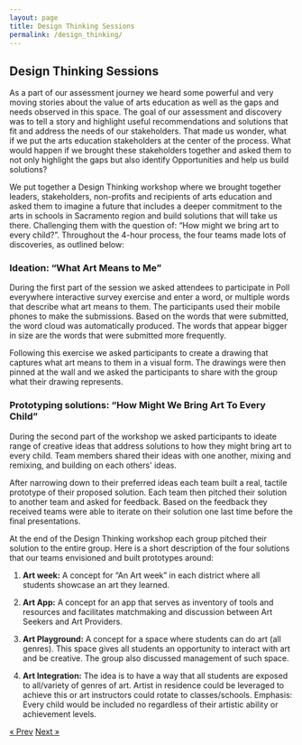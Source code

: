 ```yaml
---
layout: page
title: Design Thinking Sessions
permalink: /design_thinking/
---
```


## Design Thinking Sessions

As a part of our assessment journey we heard some powerful and very moving stories about the
value of arts education as well as the gaps and needs observed in this space. The goal of our
assessment and discovery was to tell a story and highlight useful recommendations and solutions
that fit and address the needs of our stakeholders. That made us wonder, what if we put the arts
education stakeholders at the center of the process. What would happen if we brought these
stakeholders together and asked them to not only highlight the gaps but also identify
Opportunities and help us build solutions?

We put together a Design Thinking workshop where we brought together leaders, stakeholders,
non-profits and recipients of arts education and asked them to imagine a future that includes a
deeper commitment to the arts in schools in Sacramento region and build solutions that will take
us there. Challenging them with the question of: “How might we bring art to every child?”.
Throughout the 4-hour process, the four teams made lots of discoveries, as outlined below: 

<h3>Ideation: “What Art Means to Me”</h3>
During the first part of the session we asked attendees to participate in Poll everywhere
interactive survey exercise and enter a word, or multiple words that describe what art means to
them. The participants used their mobile phones to make the submissions. Based on the words
that were submitted, the word cloud was automatically produced. The words that appear bigger
in size are the words that were submitted more frequently. 

Following this exercise we asked participants to create a drawing that captures what art means to
them in a visual form. The drawings were then pinned at the wall and we asked the participants
to share with the group what their drawing represents.

<h3>Prototyping solutions: “How Might We Bring Art To Every Child”</h3>
During the second part of the workshop we asked participants to ideate range of creative ideas
that address solutions to how they might bring art to every child. Team members shared their
ideas with one another, mixing and remixing, and building on each others' ideas.

After narrowing down to their preferred ideas each team built a real, tactile prototype of their
proposed solution. Each team then pitched their solution to another team and asked for feedback.
Based on the feedback they received teams were able to iterate on their solution one last time
before the final presentations. 

At the end of the Design Thinking workshop each group pitched their solution to the entire
group. Here is a short description of the four solutions that our teams envisioned and built
prototypes around:

1. <strong>Art week:</strong> A concept for “An Art week” in each district where all students showcase an art
they learned.

2. <strong>Art App:</strong> A concept for an app that serves as inventory of tools and resources and facilitates
matchmaking and discussion between Art Seekers and Art Providers.

3. <strong>Art Playground:</strong> A concept for a space where students can do art (all genres). This space
gives all students an opportunity to interact with art and be creative. The group also discussed
management of such space.

4. <strong>Art Integration:</strong> The idea is to have a way that all students are exposed to all/variety of
genres of art. Artist in residence could be leveraged to achieve this or art instructors could rotate
to classes/schools. Emphasis: Every child would be included no regardless of their artistic ability
or achievement levels.



<!-- Pagination -->
<div class="pagination">
  <a class="pagination-item older" href="{{ site.baseurl }}/share">&laquo; Prev</a>
  <a class="pagination-item newer" href="{{ site.baseurl }}/resource_library">Next &raquo;</a>
</div>
